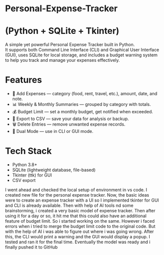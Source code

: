 # Personal-Expense-Tracker

# (Python + SQLite + Tkinter)

A simple yet powerful Personal Expense Tracker built in Python.  
It supports both Command Line Interface (CLI) and Graphical User Interface (GUI), uses SQLite for local storage, and includes a budget warning system to help you track and manage your expenses effectively.


# Features
- 📌 Add Expenses — category (food, rent, travel, etc.), amount, date, and note.
- 📊 Weekly & Monthly Summaries — grouped by category with totals.
- 💰 Budget Limit — set a monthly budget, get notified when exceeded.
- 📂 Export to CSV — save your data for analysis or backup.
- 🗑 Delete Entries — remove unwanted expense records.
- 🔄 Dual Mode — use in CLI or GUI mode.



# Tech Stack
- Python 3.8+
- SQLite (lightweight database, file-based)
- Tkinter (ttk) for GUI
- CSV export


I went ahead and checked the local setup of environment in vs code.
I created new file for the personal expense tracker.
Now, the basic ideas were to create an expense tracker with a UI so I implemented tkinter for GUI and CLI is already available. 
Then with help of AI tools nd some brainstorming, i created a very basic model of expense tracker.
Then after using it for a day or so, it hit me that this could also have an additional feature of budget limit. So i started working on the same.
However i faced errors when i tried to merge the budget limit code to the original code. But with the help of AI i was able to figure out where i was going wrong. 
After this, the CLI would print a warning and the GUI would display a popup.
I tested and ran it for the final time.
Eventually the model was ready and i finally pushed it to GitHub



